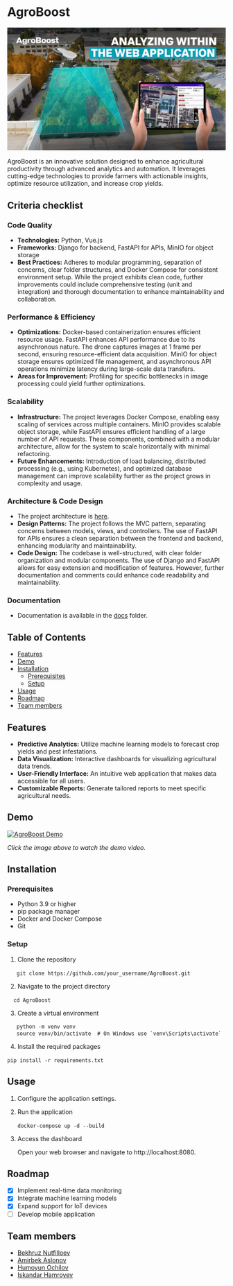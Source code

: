 # AgroBoost

![title poster](assets/poster.png)

AgroBoost is an innovative solution designed to enhance agricultural productivity through advanced analytics and
automation. It leverages cutting-edge technologies to provide farmers with actionable insights, optimize resource
utilization, and increase crop yields.

## Criteria checklist
### Code Quality
- **Technologies:** Python, Vue.js
- **Frameworks:** Django for backend, FastAPI for APIs, MinIO for object storage
- **Best Practices:** Adheres to modular programming, separation of concerns, clear folder structures, and Docker Compose for consistent environment setup. While the project exhibits clean code, further improvements could include comprehensive testing (unit and integration) and thorough documentation to enhance maintainability and collaboration.


### Performance & Efficiency

-	**Optimizations:** Docker-based containerization ensures efficient resource usage. FastAPI enhances API performance due to its asynchronous nature. The drone captures images at 1 frame per second, ensuring resource-efficient data acquisition. MinIO for object storage ensures optimized file management, and asynchronous API operations minimize latency during large-scale data transfers.
-	**Areas for Improvement:** Profiling for specific bottlenecks in image processing could yield further optimizations.

### Scalability
-	**Infrastructure:** The project leverages Docker Compose, enabling easy scaling of services across multiple containers. MinIO provides scalable object storage, while FastAPI ensures efficient handling of a large number of API requests. These components, combined with a modular architecture, allow for the system to scale horizontally with minimal refactoring.
-	**Future Enhancements:** Introduction of load balancing, distributed processing (e.g., using Kubernetes), and optimized database management can improve scalability further as the project grows in complexity and usage.

### Architecture & Code Design
- The project architecture is [here](https://miro.com/app/board/uXjVLcIyaoo=/?share_link_id=287040409386).
-	**Design Patterns:** The project follows the MVC pattern, separating concerns between models, views, and controllers. The use of FastAPI for APIs ensures a clean separation between the frontend and backend, enhancing modularity and maintainability.
-	**Code Design:** The codebase is well-structured, with clear folder organization and modular components. The use of Django and FastAPI allows for easy extension and modification of features. However, further documentation and comments could enhance code readability and maintainability.

### Documentation
- Documentation is available in the [docs](docs) folder.


## Table of Contents

- [Features](#features)
- [Demo](#demo)
- [Installation](#installation)
    - [Prerequisites](#prerequisites)
    - [Setup](#setup)
- [Usage](#usage)
- [Roadmap](#roadmap)
- [Team members](#team-members)

## Features

- **Predictive Analytics:** Utilize machine learning models to forecast crop yields and pest infestations.
- **Data Visualization:** Interactive dashboards for visualizing agricultural data trends.
- **User-Friendly Interface:** An intuitive web application that makes data accessible for all users.
- **Customizable Reports:** Generate tailored reports to meet specific agricultural needs.

## Demo

[![AgroBoost Demo](https://img.youtube.com/vi/p3eykX59K-4/0.jpg)](https://www.youtube.com/watch?v=p3eykX59K-4)

*Click the image above to watch the demo video.*

## Installation

### Prerequisites

- Python 3.9 or higher
- pip package manager
- Docker and Docker Compose
- Git

### Setup

1. Clone the repository

`   
    git clone https://github.com/your_username/AgroBoost.git
`

2. Navigate to the project directory

`   cd AgroBoost
`

3. Create a virtual environment

```   
   python -m venv venv
   source venv/bin/activate  # On Windows use `venv\Scripts\activate`
```

4. Install the required packages

`pip install -r requirements.txt`

## Usage

1. Configure the application settings.

2. Run the application

   `docker-compose up -d --build`

3. Access the dashboard

   Open your web browser and navigate to http://localhost:8080.

## Roadmap

- [x] Implement real-time data monitoring
- [x] Integrate machine learning models
- [x] Expand support for IoT devices
- [ ] Develop mobile application

## Team members

- [Bekhruz Nutfilloev]()
- [Amirbek Aslonov]()
- [Humoyun Ochilov]()
- [Iskandar Hamroyev]()